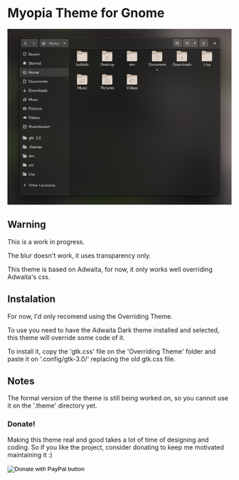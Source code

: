 # Myopia Theme for Gnome

![](.screenshots/screenshot.png)

## Warning

This is a work in progress.

The blur doesn't work, it uses transparency only.

This theme is based on Adwaita, for now, it only works well overriding Adwaita's css.

## Instalation

For now, I'd only recomend using the Overriding Theme.

To use you need to have the Adwaita Dark theme installed and selected, this theme will override some code of it.

To install it, copy the 'gtk.css' file on the 'Overriding Theme' folder and paste it on '.config/gtk-3.0/' replacing the old gtk.css file.

## Notes

The formal version of the theme is still being worked on, so you cannot use it on the '.theme' directory yet.

### Donate! 

Making this theme real and good takes a lot of time of designing and coding. So if you like the project, consider donating to keep me motivated maintaining it :)

<div>
	<form action="https://www.paypal.com/cgi-bin/webscr" method="post" target="_top">
<input type="hidden" name="cmd" value="_s-xclick" />
<input type="hidden" name="hosted_button_id" value="6B3MUW2KH4LXN" />
<input type="image" src="https://www.paypalobjects.com/en_US/i/btn/btn_donate_LG.gif" border="0" name="submit" title="PayPal - The safer, easier way to pay online!" alt="Donate with PayPal button" />
<img alt="" border="0" src="https://www.paypal.com/en_BR/i/scr/pixel.gif" width="1" height="1" />
</form>
</div>

